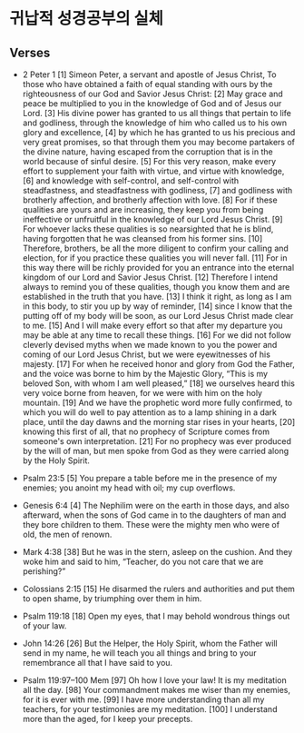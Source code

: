 #  귀납적 성경공부의 실체

## Verses
- 2 Peter 1   [1] Simeon Peter, a servant and apostle of Jesus Christ,   To those who have obtained a faith of equal standing with ours by the righteousness of our God and Savior Jesus Christ:   [2] May grace and peace be multiplied to you in the knowledge of God and of Jesus our Lord.   [3] His divine power has granted to us all things that pertain to life and godliness, through the knowledge of him who called us to his own glory and excellence, [4] by which he has granted to us his precious and very great promises, so that through them you may become partakers of the divine nature, having escaped from the corruption that is in the world because of sinful desire. [5] For this very reason, make every effort to supplement your faith with virtue, and virtue with knowledge, [6] and knowledge with self-control, and self-control with steadfastness, and steadfastness with godliness, [7] and godliness with brotherly affection, and brotherly affection with love. [8] For if these qualities are yours and are increasing, they keep you from being ineffective or unfruitful in the knowledge of our Lord Jesus Christ. [9] For whoever lacks these qualities is so nearsighted that he is blind, having forgotten that he was cleansed from his former sins. [10] Therefore, brothers, be all the more diligent to confirm your calling and election, for if you practice these qualities you will never fall. [11] For in this way there will be richly provided for you an entrance into the eternal kingdom of our Lord and Savior Jesus Christ.   [12] Therefore I intend always to remind you of these qualities, though you know them and are established in the truth that you have. [13] I think it right, as long as I am in this body, to stir you up by way of reminder, [14] since I know that the putting off of my body will be soon, as our Lord Jesus Christ made clear to me. [15] And I will make every effort so that after my departure you may be able at any time to recall these things.   [16] For we did not follow cleverly devised myths when we made known to you the power and coming of our Lord Jesus Christ, but we were eyewitnesses of his majesty. [17] For when he received honor and glory from God the Father, and the voice was borne to him by the Majestic Glory, “This is my beloved Son, with whom I am well pleased,” [18] we ourselves heard this very voice borne from heaven, for we were with him on the holy mountain. [19] And we have the prophetic word more fully confirmed, to which you will do well to pay attention as to a lamp shining in a dark place, until the day dawns and the morning star rises in your hearts, [20] knowing this first of all, that no prophecy of Scripture comes from someone's own interpretation. [21] For no prophecy was ever produced by the will of man, but men spoke from God as they were carried along by the Holy Spirit. 
- Psalm 23:5     [5] You prepare a table before me
        in the presence of my enemies;
    you anoint my head with oil;
        my cup overflows.
     
- Genesis 6:4   [4] The Nephilim were on the earth in those days, and also afterward, when the sons of God came in to the daughters of man and they bore children to them. These were the mighty men who were of old, the men of renown. 
- Mark 4:38   [38] But he was in the stern, asleep on the cushion. And they woke him and said to him, “Teacher, do you not care that we are perishing?” 
- Colossians 2:15   [15] He disarmed the rulers and authorities and put them to open shame, by triumphing over them in him. 
- Psalm 119:18     [18] Open my eyes, that I may behold
        wondrous things out of your law.
     
- John 14:26   [26] But the Helper, the Holy Spirit, whom the Father will send in my name, he will teach you all things and bring to your remembrance all that I have said to you. 
- Psalm 119:97–100 Mem     [97] Oh how I love your law!
        It is my meditation all the day.
    [98] Your commandment makes me wiser than my enemies,
        for it is ever with me.
    [99] I have more understanding than all my teachers,
        for your testimonies are my meditation.
    [100] I understand more than the aged,
        for I keep your precepts.
     

